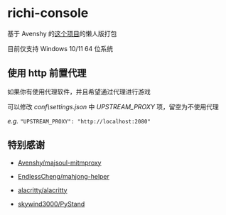 # richi-console

基于 Avenshy 的[这个项目](https://github.com/Avenshy/mahjong-helper-majsoul-mitmproxy)的懒人版打包

目前仅支持 Windows 10/11 64 位系统

## 使用 http 前置代理

如果你有使用代理软件，并且希望通过代理进行游戏

可以修改 _conf\settings.json_ 中 _UPSTREAM_PROXY_ 项，留空为不使用代理

_e.g._ `"UPSTREAM_PROXY": "http://localhost:2080"`

## 特别感谢

- [Avenshy/majsoul-mitmproxy](https://github.com/Avenshy/mahjong-helper-majsoul-mitmproxy)

- [EndlessCheng/mahjong-helper](https://github.com/EndlessCheng/mahjong-helper)

- [alacritty/alacritty](https://github.com/alacritty/alacritty)

- [skywind3000/PyStand](https://github.com/skywind3000/PyStand)
